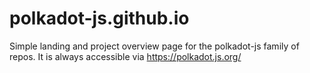 # polkadot-js.github.io

Simple landing and project overview page for the polkadot-js family of repos. It is always accessible via https://polkadot.js.org/
